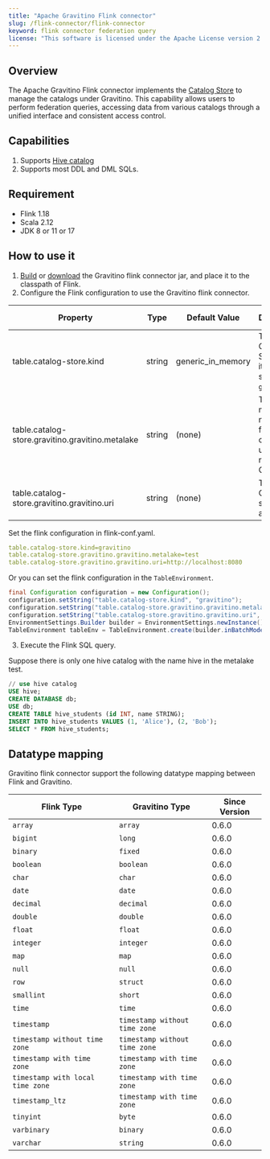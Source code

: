 ```yaml
---
title: "Apache Gravitino Flink connector"
slug: /flink-connector/flink-connector
keyword: flink connector federation query
license: "This software is licensed under the Apache License version 2."
---
```


## Overview

The Apache Gravitino Flink connector implements the [Catalog Store](https://nightlies.apache.org/flink/flink-docs-release-1.18/docs/dev/table/catalogs/#catalog-store) to manage the catalogs under Gravitino.
This capability allows users to perform federation queries, accessing data from various catalogs through a unified interface and consistent access control.

## Capabilities

1. Supports [Hive catalog](flink-catalog-hive.md)
2. Supports most DDL and DML SQLs.

## Requirement

- Flink 1.18
- Scala 2.12
- JDK 8 or 11 or 17

## How to use it

1. [Build](../how-to-build.md) or [download](https://mvnrepository.com/artifact/org.apache.gravitino/flink-connector) the Gravitino flink connector jar, and place it to the classpath of Flink.
2. Configure the Flink configuration to use the Gravitino flink connector.

| Property                                         | Type   | Default Value     | Description                                                          | Required | Since Version |
| ------------------------------------------------ | ------ | ----------------- | -------------------------------------------------------------------- | -------- | ------------- |
| table.catalog-store.kind                         | string | generic_in_memory | The Catalog Store name, it should set to `gravitino`.                | Yes      | 0.6.0         |
| table.catalog-store.gravitino.gravitino.metalake | string | (none)            | The metalake name that flink connector used to request to Gravitino. | Yes      | 0.6.0         |
| table.catalog-store.gravitino.gravitino.uri      | string | (none)            | The uri of Gravitino server address.                                 | Yes      | 0.6.0         |

Set the flink configuration in flink-conf.yaml.

```yaml
table.catalog-store.kind=gravitino
table.catalog-store.gravitino.gravitino.metalake=test
table.catalog-store.gravitino.gravitino.uri=http://localhost:8080
```

Or you can set the flink configuration in the `TableEnvironment`.

```java
final Configuration configuration = new Configuration();
configuration.setString("table.catalog-store.kind", "gravitino");
configuration.setString("table.catalog-store.gravitino.gravitino.metalake", "test");
configuration.setString("table.catalog-store.gravitino.gravitino.uri", "http://localhost:8080");
EnvironmentSettings.Builder builder = EnvironmentSettings.newInstance().withConfiguration(configuration);
TableEnvironment tableEnv = TableEnvironment.create(builder.inBatchMode().build());
```

3. Execute the Flink SQL query.

Suppose there is only one hive catalog with the name hive in the metalake test.

```sql
// use hive catalog
USE hive;
CREATE DATABASE db;
USE db;
CREATE TABLE hive_students (id INT, name STRING);
INSERT INTO hive_students VALUES (1, 'Alice'), (2, 'Bob');
SELECT * FROM hive_students;
```

## Datatype mapping

Gravitino flink connector support the following datatype mapping between Flink and Gravitino.

| Flink Type                       | Gravitino Type                | Since Version |
| -------------------------------- | ----------------------------- | ------------- |
| `array`                          | `array`                       | 0.6.0         |
| `bigint`                         | `long`                        | 0.6.0         |
| `binary`                         | `fixed`                       | 0.6.0         |
| `boolean`                        | `boolean`                     | 0.6.0         |
| `char`                           | `char`                        | 0.6.0         |
| `date`                           | `date`                        | 0.6.0         |
| `decimal`                        | `decimal`                     | 0.6.0         |
| `double`                         | `double`                      | 0.6.0         |
| `float`                          | `float`                       | 0.6.0         |
| `integer`                        | `integer`                     | 0.6.0         |
| `map`                            | `map`                         | 0.6.0         |
| `null`                           | `null`                        | 0.6.0         |
| `row`                            | `struct`                      | 0.6.0         |
| `smallint`                       | `short`                       | 0.6.0         |
| `time`                           | `time`                        | 0.6.0         |
| `timestamp`                      | `timestamp without time zone` | 0.6.0         |
| `timestamp without time zone`    | `timestamp without time zone` | 0.6.0         |
| `timestamp with time zone`       | `timestamp with time zone`    | 0.6.0         |
| `timestamp with local time zone` | `timestamp with time zone`    | 0.6.0         |
| `timestamp_ltz`                  | `timestamp with time zone`    | 0.6.0         |
| `tinyint`                        | `byte`                        | 0.6.0         |
| `varbinary`                      | `binary`                      | 0.6.0         |
| `varchar`                        | `string`                      | 0.6.0         |
